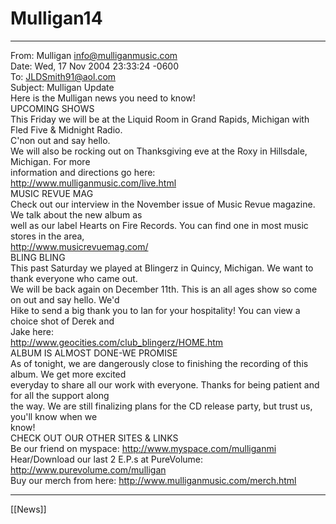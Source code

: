 # Mulligan14

---

From: Mulligan <info@mulliganmusic.com>  
Date: Wed, 17 Nov 2004 23:33:24 -0600  
To: JLDSmith91@aol.com  
Subject: Mulligan Update  
Here is the Mulligan news you need to know!  
UPCOMING SHOWS  
This Friday we will be at the Liquid Room in Grand Rapids, Michigan with Fled Five & Midnight Radio.  
C'non out and say hello.  
We will also be rocking out on Thanksgiving eve at the Roxy in Hillsdale, Michigan. For more  
information and directions go here:  
http://www.mulliganmusic.com/live.html  
MUSIC REVUE MAG  
Check out our interview in the November issue of Music Revue magazine. We talk about the new album as  
well as our label Hearts on Fire Records. You can find one in most music stores in the area,  
http://www.musicrevuemag.com/  
BLING BLING  
This past Saturday we played at Blingerz in Quincy, Michigan. We want to thank everyone who came out.  
We will be back again on December 11th. This is an all ages show so come on out and say hello. We'd  
Hike to send a big thank you to Ian for your hospitality! You can view a choice shot of Derek and  
Jake here:  
http://www.geocities.com/club_blingerz/HOME.htm  
ALBUM IS ALMOST DONE-WE PROMISE  
As of tonight, we are dangerously close to finishing the recording of this album. We get more excited  
everyday to share all our work with everyone. Thanks for being patient and for all the support along  
the way. We are still finalizing plans for the CD release party, but trust us, you'll know when we  
know!  
CHECK OUT OUR OTHER SITES & LINKS  
Be our friend on myspace: http://www.myspace.com/mulliganmi  
Hear/Download our last 2 E.P.s at PureVolume: http://www.purevolume.com/mulligan  
Buy our merch from here: http://www.mulliganmusic.com/merch.html

---

[[News]]